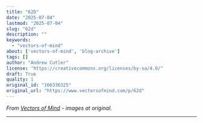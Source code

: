 ```yaml
---
title: "62D"
date: "2025-07-04"
lastmod: "2025-07-04"
slug: "62d"
description: ""
keywords:
  - "vectors-of-mind"
about: ['vectors-of-mind', 'blog-archive']
tags: []
author: "Andrew Cutler"
license: "https://creativecommons.org/licenses/by-sa/4.0/"
draft: True
quality: 1
original_id: "166336325"
original_url: "https://www.vectorsofmind.com/p/62d"
---
```

*From [Vectors of Mind](https://www.vectorsofmind.com/p/62d) - images at original.*

---


